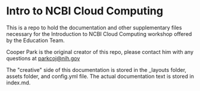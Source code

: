 # Intro to NCBI Cloud Computing

This is a repo to hold the documentation and other supplementary files necessary for the Introduction to NCBI Cloud Computing workshop offered by the Education Team.

Cooper Park is the original creator of this repo, please contact him with any questions at parkcoj@nih.gov

The "creative" side of this documentation is stored in the \_layouts folder, assets folder, and config.yml file. The actual documentation text is stored in index.md.




